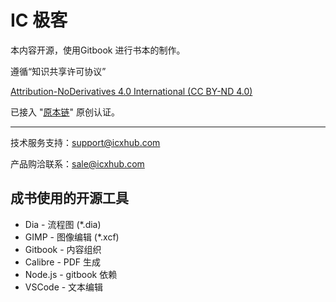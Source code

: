 # IC 极客

本内容开源，使用Gitbook 进行书本的制作。

遵循“知识共享许可协议”

[Attribution-NoDerivatives 4.0 International (CC BY-ND 4.0)](https://creativecommons.org/licenses/by-nd/4.0/)

已接入 "[原本链](https://yuanbenlian.com/)" 原创认证。

---

技术服务支持：support@icxhub.com

产品购洽联系：sale@icxhub.com

## 成书使用的开源工具

* Dia - 流程图 (*.dia)
* GIMP - 图像编辑 (*.xcf)
* Gitbook - 内容组织
* Calibre - PDF 生成
* Node.js - gitbook 依赖
* VSCode - 文本编辑
